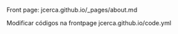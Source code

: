 Front page:
jcerca.github.io/_pages/about.md

Modificar códigos na frontpage
jcerca.github.io/code.yml
